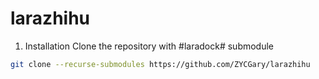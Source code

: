# larazhihu

1. Installation
Clone the repository with #laradock# submodule
```Bash
git clone --recurse-submodules https://github.com/ZYCGary/larazhihu
```
